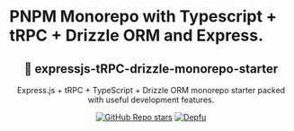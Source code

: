 # PNPM Monorepo with Typescript + tRPC + Drizzle ORM and Express.

<div align="center">
  <h2>🔋 expressjs-tRPC-drizzle-monorepo-starter</h2>
  <p>Express.js + tRPC + TypeScript + Drizzle ORM monorepo starter packed with useful development features.</p>

[![GitHub Repo stars](https://img.shields.io/github/stars/oungseik/pnpm-monorepo-starter)](https://github.com/Oungseik/pnpm-monorepo-starter/stargazers)
[![Depfu](https://img.shields.io/depfu/dependencies/github/Oungseik%2Fpnpm-monorepo-starter)](https://depfu.com/repos/github/Oungseik/pnpm-monorepo-starter)

<!-- [![Last Update](https://img.shields.io/badge/deps%20update-every%20sunday-blue.svg)](https://shields.io/) -->

</div>
